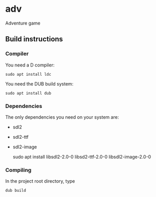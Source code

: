 # adv
Adventure game

## Build instructions 

### Compiler 

You need a D compiler:

    sudo apt install ldc


You need the DUB build system:

    sudo apt install dub 


### Dependencies

The only dependencies you need on your system are:

 * sdl2
 * sdl2-ttf 
 * sdl2-image 


    sudo apt install libsdl2-2.0-0 libsd2-ttf-2.0-0 libsdl2-image-2.0-0


### Compiling 

In the project root directory, type 

    dub build

